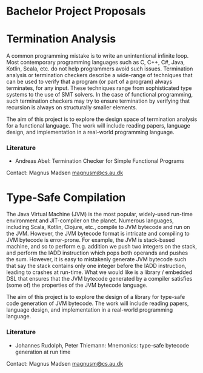 # Bachelor Project Proposals

# Termination Analysis
A common programming mistake is to write an unintentional infinite loop. 
Most contemporary programming languages such as C, C++, C#, Java, Kotlin, Scala, etc. do not help programmers avoid such issues.
Termination analysis or termination checkers describe a wide-range of techniques that can be used to verify that a program 
(or part of a program) always terminates, for any input. These techniques range from sophisticated type systems to the use of
SMT solvers. In the case of functional programming, such termination checkers may try to ensure termination by verifying that recursion is always on structurally smaller elements. 

The aim of this project is to explore the design space of termination analysis for a functional language.
The work will include reading papers, language design, and implementation in a real-world programming language.

### Literature
- Andreas Abel: Termination Checker for Simple Functional Programs

Contact: Magnus Madsen <magnusm@cs.au.dk>




# Type-Safe Compilation
The Java Virtual Machine (JVM) is the most popular, widely-used run-time environment and JIT-compiler on the planet.
Numerous languages, including Scala, Kotlin, Clojure, etc., compile to JVM bytecode and run on the JVM.
However, the JVM bytecode format is intricate and compiling to JVM bytecode is error-prone. 
For example, the JVM is stack-based machine, and so to perform e.g. addition we push two integers on the stack,
and perform the IADD instruction which pops both operands and pushes the sum. However, it is easy to mistakenly 
generate JVM bytecode such that say the stack contains only one integer before the IADD instruction, leading to crashes at run-time.
What we would like is a library / embedded DSL that ensures that the JVM bytecode generated by a compiler satisfies
(some of) the properties of the JVM bytecode language.

The aim of this project is to explore the design of a library for type-safe code generation of JVM bytecode.
The work will include reading papers, language design, and implementation in a real-world programming language.

### Literature
- Johannes Rudolph, Peter Thiemann: Mnemonics: type-safe bytecode generation at run time

Contact: Magnus Madsen <magnusm@cs.au.dk>

